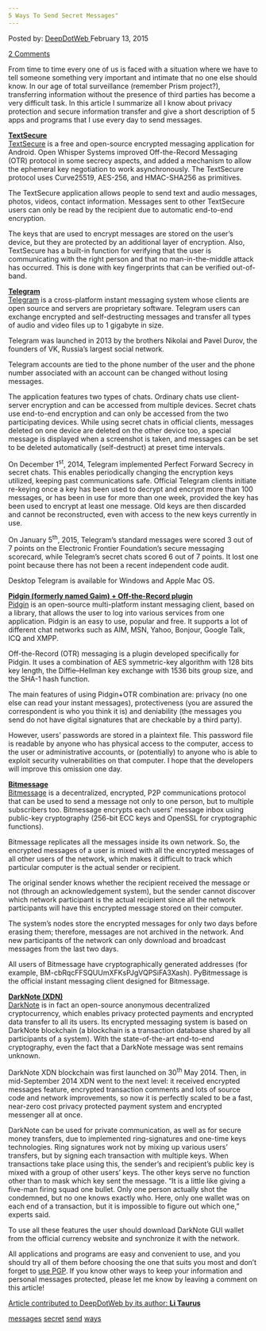 ```yaml
---
5 Ways To Send Secret Messages"
---
```

<article class="post-listing post-9052 post type-post status-publish format-standard has-post-thumbnail hentry  tag-messages tag-secret tag-send tag-ways">
<div class="post-inner">
<span>Posted by: <a href="https://www.deepdotweb.com/author/admin/" title="">DeepDotWeb </a></span>
<span>February 13, 2015</span>

<span><a href="https://www.deepdotweb.com/2015/02/13/5-ways-to-send-secret-messages/#comments">2 Comments</a></span>


<p>From time to time every one of us is faced with a situation where we have to tell someone something very important and intimate that no one else should know. In our age of total surveillance (remember Prism project?), transferring information without the presence of third parties has become a very difficult task. In this article I summarize all I know about privacy protection and secure information transfer and give a short description of 5 apps and programs that I use every day to send messages.</p>
<p><span style="text-decoration: underline;"><strong>TextSecure</strong></span><br />
<a href="https://whispersystems.org/" target="_blank">TextSecure</a> is a free and open-source encrypted messaging application for Android. Open Whisper Systems improved Off-the-Record Messaging (OTR) protocol in some secrecy aspects, and added a mechanism to allow the ephemeral key negotiation to work asynchronously. The TextSecure protocol uses Curve25519, AES-256, and HMAC-SHA256 as primitives.</p>
<p>The TextSecure application allows people to send text and audio messages, photos, videos, contact information. Messages sent to other TextSecure users can only be read by the recipient due to automatic end-to-end encryption.</p>
<p>The keys that are used to encrypt messages are stored on the user&#8217;s device, but they are protected by an additional layer of encryption. Also, TextSecure has a built-in function for verifying that the user is communicating with the right person and that no man-in-the-middle attack has occurred. This is done with key fingerprints that can be verified out-of-band.</p>
<p><span style="text-decoration: underline;"><strong>Telegram</strong></span><br />
<a href="https://telegram.org/" target="_blank">Telegram</a> is a cross-platform instant messaging system whose clients are open source and servers are proprietary software. Telegram users can exchange encrypted and self-destructing messages and transfer all types of audio and video files up to 1 gigabyte in size.</p>
<p>Telegram was launched in 2013 by the brothers Nikolai and Pavel Durov, the founders of VK, Russia&#8217;s largest social network.</p>
<p>Telegram accounts are tied to the phone number of the user and the phone number associated with an account can be changed without losing messages.</p>
<p>The application features two types of chats. Ordinary chats use client-server encryption and can be accessed from multiple devices. Secret chats use end-to-end encryption and can only be accessed from the two participating devices. While using secret chats in official clients, messages deleted on one device are deleted on the other device too, a special message is displayed when a screenshot is taken, and messages can be set to be deleted automatically (self-destruct) at preset time intervals.</p>
<p>On December 1<sup>st</sup>, 2014, Telegram implemented Perfect Forward Secrecy in secret chats. This enables periodically changing the encryption keys utilized, keeping past communications safe. Official Telegram clients initiate re-keying once a key has been used to decrypt and encrypt more than 100 messages, or has been in use for more than one week, provided the key has been used to encrypt at least one message. Old keys are then discarded and cannot be reconstructed, even with access to the new keys currently in use.</p>
<p>On January 5<sup>th</sup>, 2015, Telegram&#8217;s standard messages were scored 3 out of 7 points on the Electronic Frontier Foundation&#8217;s secure messaging scorecard, while Telegram&#8217;s secret chats scored 6 out of 7 points. It lost one point because there has not been a recent independent code audit.</p>
<p>Desktop Telegram is available for Windows and Apple Mac OS.</p>
<p><span style="text-decoration: underline;"> <strong>Pidgin (formerly named Gaim) + Off-the-Record plugin</strong></span><br />
<a href="https://www.pidgin.im/" target="_blank">Pidgin</a> is an open-source multi-platform instant messaging client, based on a library, that allows the user to log into various services from one application. Pidgin is an easy to use, popular and free. It supports a lot of different chat networks such as AIM, MSN, Yahoo, Bonjour, Google Talk, ICQ and XMPP.</p>
<p>Off-the-Record (OTR) messaging is a plugin developed specifically for Pidgin. It uses a combination of AES symmetric-key algorithm with 128 bits key length, the Diffie–Hellman key exchange with 1536 bits group size, and the SHA-1 hash function.</p>
<p>The main features of using Pidgin+OTR combination are: privacy (no one else can read your instant messages), protectiveness (you are assured the correspondent is who you think it is) and deniability (the messages you send do not have digital signatures that are checkable by a third party).</p>
<p>However, users’ passwords are stored in a plaintext file. This password file is readable by anyone who has physical access to the computer, access to the user or administrative accounts, or (potentially) to anyone who is able to exploit security vulnerabilities on that computer. I hope that the developers will improve this omission one day.</p>
<p><span style="text-decoration: underline;"><strong>Bitmessage</strong></span><br />
<a href="https://bitmessage.org" target="_blank">Bitmessage</a> is a decentralized, encrypted, P2P communications protocol that can be used to send a message not only to one person, but to multiple subscribers too. Bitmessage encrypts each users&#8217; message inbox using public-key cryptography (256-bit ECC keys and OpenSSL for cryptographic functions).</p>
<p>Bitmessage replicates all the messages inside its own network. So, the encrypted messages of a user is mixed with all the encrypted messages of all other users of the network, which makes it difficult to track which particular computer is the actual sender or recipient.</p>
<p>The original sender knows whether the recipient received the message or not (through an acknowledgement system), but the sender cannot discover which network participant is the actual recipient since all the network participants will have this encrypted message stored on their computer.</p>
<p>The system&#8217;s nodes store the encrypted messages for only two days before erasing them; therefore, messages are not archived in the network. And new participants of the network can only download and broadcast messages from the last two days.</p>
<p>All users of Bitmessage have cryptographically generated addresses (for example, BM-cbRqcFFSQUUmXFKsPJgVQPSiFA3Xash). PyBitmessage is the official instant messaging client designed for Bitmessage.</p>
<p><span style="text-decoration: underline;"> <strong>DarkNote (XDN)</strong></span><br />
<a href="http://darknote.cc/" target="_blank">DarkNote</a> is in fact an open-source anonymous decentralized cryptocurrency, which enables privacy protected payments and encrypted data transfer to all its users. Its encrypted messaging system is based on DarkNote blockchain (a blockchain is a transaction database shared by all participants of a system). With the state-of-the-art end-to-end cryptography, even the fact that a DarkNote message was sent remains unknown.</p>
<p>DarkNote XDN blockchain was first launched on 30<sup>th</sup> May 2014. Then, in mid-September 2014 XDN went to the next level: it received encrypted messages feature, encrypted transaction comments and lots of source code and network improvements, so now it is perfectly scaled to be a fast, near-zero cost privacy protected payment system and encrypted messenger all at once.</p>
<p>DarkNote can be used for private communication, as well as for secure money transfers, due to implemented ring-signatures and one-time keys technologies. Ring signatures work not by mixing up various users&#8217; transfers, but by signing each transaction with multiple keys. When transactions take place using this, the sender&#8217;s and recipient&#8217;s public key is mixed with a group of other users&#8217; keys. The other keys serve no function other than to mask which key sent the message. “It is a little like giving a five-man firing squad one bullet. Only one person actually shot the condemned, but no one knows exactly who. Here, only one wallet was on each end of a transaction, but it is impossible to figure out which one,&#8221; experts said.</p>
<p>To use all these features the user should download DarkNote GUI wallet from the official currency website and synchronize it with the network.</p>
<p>All applications and programs are easy and convenient to use, and you should try all of them before choosing the one that suits you most and don&#8217;t forget to <a href="http://www.deepdotweb.com/2013/11/11/pgp-tutorial-for-newbs-gpg4win/" target="_blank">use PGP</a>. If you know other ways to keep your information and personal messages protected, please let me know by leaving a comment on this article!</p>
<p><span style="text-decoration: underline;">Article contributed to DeepDotWeb by its author: <strong><span class="gI">Li Taurus</span></strong></span></p>
</div>
<a href="https://www.deepdotweb.com/tag/messages/" rel="tag">messages</a> <a href="https://www.deepdotweb.com/tag/secret/" rel="tag">secret</a> <a href="https://www.deepdotweb.com/tag/send/" rel="tag">send</a> <a href="https://www.deepdotweb.com/tag/ways/" rel="tag">ways</a></span> <span style="display:none" class="updated">2015-02-13